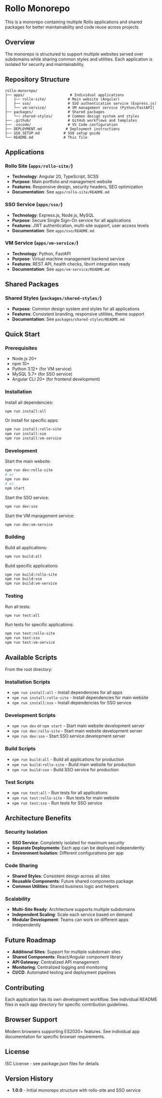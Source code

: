 # Rollo Monorepo

This is a monorepo containing multiple Rollo applications and shared packages for better maintainability and code reuse across projects.

## Overview

The monorepo is structured to support multiple websites served over subdomains while sharing common styles and utilities. Each application is isolated for security and maintainability.

## Repository Structure

```
rollo-monorepo/
├── apps/                     # Individual applications
│   ├── rollo-site/          # Main website (Angular)
│   ├── sso/                 # SSO authentication service (Express.js)
│   └── vm-service/          # VM management service (Python/FastAPI)
├── packages/                # Shared packages
│   └── shared-styles/       # Common design system and styles
├── .github/                 # GitHub workflows and templates
├── .vscode/                 # VS Code configuration
├── DEPLOYMENT.md           # Deployment instructions
├── SSO_SETUP.md           # SSO setup guide
└── README.md              # This file
```

## Applications

### Rollo Site (`apps/rollo-site/`)
- **Technology**: Angular 20, TypeScript, SCSS
- **Purpose**: Main portfolio and management website
- **Features**: Responsive design, security headers, SEO optimization
- **Documentation**: See `apps/rollo-site/README.md`

### SSO Service (`apps/sso/`)
- **Technology**: Express.js, Node.js, MySQL
- **Purpose**: Secure Single Sign-On service for all applications
- **Features**: JWT authentication, multi-site support, user access levels
- **Documentation**: See `apps/sso/README.md`

### VM Service (`apps/vm-service/`)
- **Technology**: Python, FastAPI
- **Purpose**: Virtual machine management backend service
- **Features**: REST API, health checks, libvirt integration ready
- **Documentation**: See `apps/vm-service/README.md`

## Shared Packages

### Shared Styles (`packages/shared-styles/`)
- **Purpose**: Common design system and styles for all applications
- **Features**: Consistent branding, responsive utilities, theme support
- **Documentation**: See `packages/shared-styles/README.md`

## Quick Start

### Prerequisites
- Node.js 20+
- npm 10+
- Python 3.12+ (for VM service)
- MySQL 5.7+ (for SSO service)
- Angular CLI 20+ (for frontend development)

### Installation

Install all dependencies:
```bash
npm run install:all
```

Or install for specific apps:
```bash
npm run install:rollo-site
npm run install:sso
npm run install:vm-service
```

### Development

Start the main website:
```bash
npm run dev:rollo-site
# or
npm run dev
# or
npm start
```

Start the SSO service:
```bash
npm run dev:sso
```

Start the VM management service:
```bash
npm run dev:vm-service
```

### Building

Build all applications:
```bash
npm run build:all
```

Build specific applications:
```bash
npm run build:rollo-site
npm run build:sso
npm run build:vm-service
```

### Testing

Run all tests:
```bash
npm run test:all
```

Run tests for specific applications:
```bash
npm run test:rollo-site
npm run test:sso
npm run test:vm-service
```

## Available Scripts

From the root directory:

### Installation Scripts
- `npm run install:all` - Install dependencies for all apps
- `npm run install:rollo-site` - Install dependencies for main website
- `npm run install:sso` - Install dependencies for SSO service

### Development Scripts
- `npm run dev` or `npm start` - Start main website development server
- `npm run dev:rollo-site` - Start main website development server
- `npm run dev:sso` - Start SSO service development server

### Build Scripts
- `npm run build:all` - Build all applications for production
- `npm run build:rollo-site` - Build main website for production
- `npm run build:sso` - Build SSO service for production

### Test Scripts
- `npm run test:all` - Run tests for all applications
- `npm run test:rollo-site` - Run tests for main website
- `npm run test:sso` - Run tests for SSO service

## Architecture Benefits

### Security Isolation
- **SSO Service**: Completely isolated for maximum security
- **Separate Deployments**: Each app can be deployed independently
- **Environment Isolation**: Different configurations per app

### Code Sharing
- **Shared Styles**: Consistent design across all sites
- **Reusable Components**: Future shared components package
- **Common Utilities**: Shared business logic and helpers

### Scalability
- **Multi-Site Ready**: Architecture supports multiple subdomains
- **Independent Scaling**: Scale each service based on demand
- **Modular Development**: Teams can work on different apps independently

## Future Roadmap

- **Additional Sites**: Support for multiple subdomain sites
- **Shared Components**: React/Angular component library
- **API Gateway**: Centralized API management
- **Monitoring**: Centralized logging and monitoring
- **CI/CD**: Automated testing and deployment pipelines

## Contributing

Each application has its own development workflow. See individual README files in each app directory for specific contribution guidelines.

## Browser Support

Modern browsers supporting ES2020+ features. See individual app documentation for specific browser requirements.

## License

ISC License - see package.json files for details

## Version History

- **1.0.0** - Initial monorepo structure with rollo-site and SSO service